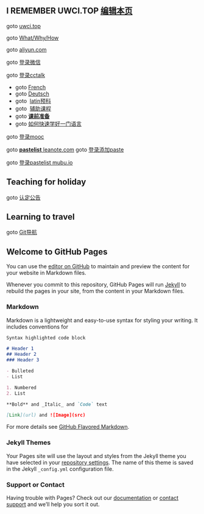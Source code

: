 ## I REMEMBER UWCI.TOP [编辑本页](https://github.com/uwci/w/edit/master/index.md)

goto [uwci.top](http://evica.leanote.com/)

goto [What/Why/How](https://www.baidu.com)

goto [aliyun.com](https://www.aliyun.com)

goto [登录微信](https://wx.qq.com)

goto [登录cctalk](https://www.cctalk.com/u/subscription/)
- goto [French](https://www.cctalk.com/m/program/1523069842425826)
- goto [Deutsch](https://www.cctalk.com/m/program/1523070562474892)
- goto  [latin预科](https://www.cctalk.com/m/program/1522748206576677)
- goto  [辅助课程](https://www.cctalk.com/m/program/1523026459769791)
- goto [**课前准备**](https://www.cctalk.com/m/program/1522942937450831)
- goto [如何快速学好一门语言](https://www.cctalk.com/m/program/1515731004888785)


goto [登录mooc](https://www.icourse163.org/)

goto [**pastelist** leanote.com](http://evica.leanote.com/)
goto [登录添加paste](https://leanote.com/note/)

goto [登录pastelist mubu.io](https://mubu.com/list)

## Teaching for holiday
goto [认定公告](http://gk.wh.cn/xxgkweb/blue/index.jsp?unit=003274277)

## Learning to travel
goto [Git导航](https://timesed.github.io/g/)

## Welcome to GitHub Pages

You can use the [editor on GitHub](https://github.com/uwci/w/edit/master/index.md) to maintain and preview the content for your website in Markdown files.

Whenever you commit to this repository, GitHub Pages will run [Jekyll](https://jekyllrb.com/) to rebuild the pages in your site, from the content in your Markdown files.

### Markdown

Markdown is a lightweight and easy-to-use syntax for styling your writing. It includes conventions for

```markdown
Syntax highlighted code block

# Header 1
## Header 2
### Header 3

- Bulleted
- List

1. Numbered
2. List

**Bold** and _Italic_ and `Code` text

[Link](url) and ![Image](src)
```

For more details see [GitHub Flavored Markdown](https://guides.github.com/features/mastering-markdown/).

### Jekyll Themes

Your Pages site will use the layout and styles from the Jekyll theme you have selected in your [repository settings](https://github.com/uwci/w/settings). The name of this theme is saved in the Jekyll `_config.yml` configuration file.

### Support or Contact

Having trouble with Pages? Check out our [documentation](https://help.github.com/categories/github-pages-basics/) or [contact support](https://github.com/contact) and we’ll help you sort it out.
